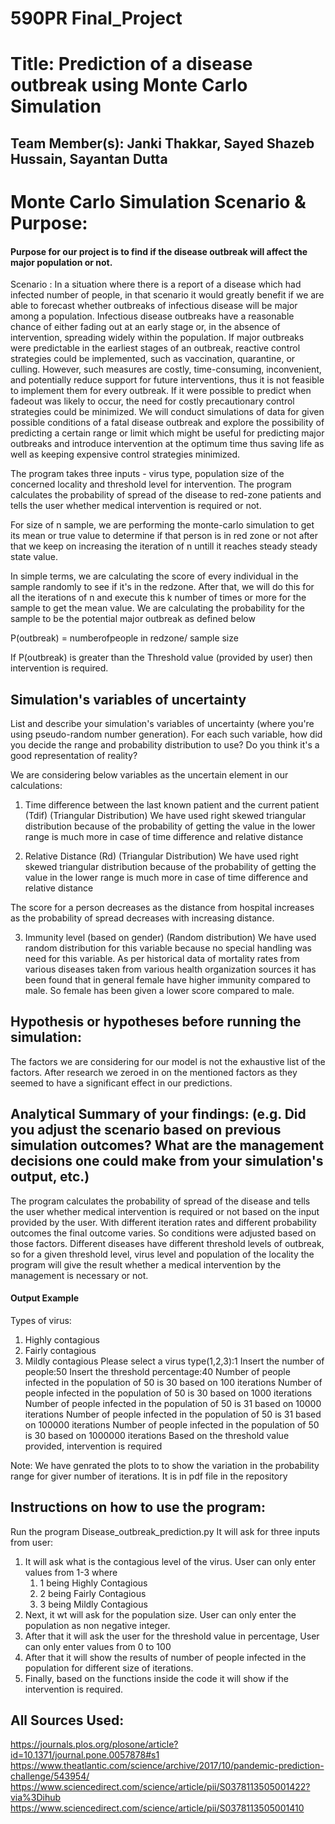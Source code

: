 # 590PR Final_Project

# Title: Prediction of a disease outbreak using Monte Carlo Simulation

## Team Member(s): Janki Thakkar, Sayed Shazeb Hussain, Sayantan Dutta

# Monte Carlo Simulation Scenario & Purpose:
#### Purpose for our project is to find if the disease outbreak will affect the major population or not.

Scenario :
In a situation where there is a report of a disease which had infected number of people, in that scenario it would greatly benefit if we are able to forecast whether outbreaks of infectious disease will be major among a population. Infectious disease outbreaks have a reasonable chance of either fading out at an early stage or, in the absence of intervention, spreading widely within the population.
If major outbreaks were predictable in the earliest stages of an outbreak, reactive control strategies could be implemented, such as vaccination, quarantine, or culling. However, such measures are costly, time-consuming, inconvenient, and potentially reduce support for future interventions, thus it is not feasible to implement them for every outbreak.
If it were possible to predict when fadeout was likely to occur, the need for costly precautionary control strategies could be minimized.
We will conduct simulations of data for given possible conditions of a fatal disease outbreak and explore the possibility of predicting a certain range or limit which might be useful for predicting major outbreaks and introduce intervention at the optimum time thus saving life as well as keeping expensive control strategies minimized.

The program takes three inputs - virus type, population size of the concerned locality and threshold level for intervention.
The program calculates the probability of spread of the disease to red-zone patients and tells the user whether medical intervention is required or not.

For size of n sample, we are performing the monte-carlo simulation to get its mean or true value to determine if that person is in red zone or not after that we keep on increasing the iteration of n untill it reaches steady steady state value.

In simple terms, we are calculating the score of every individual in the sample randomly to see if it's in the redzone. After that, we will do this for all the iterations of n and execute this k number of times or more for the sample to get the mean value. We are calculating the probability for the sample to be the potential major outbreak as defined below

P(outbreak) = numberofpeople in redzone/ sample size 

If P(outbreak) is greater than the Threshold value (provided by user) then intervention is required.

## Simulation's variables of uncertainty
List and describe your simulation's variables of uncertainty (where you're using pseudo-random number generation). For each such variable, how did you decide the range and probability distribution to use?  Do you think it's a good representation of reality?

We are considering below variables as the uncertain element in our calculations:
1) Time difference between the last known patient and the current patient (Tdif) (Triangular Distribution)
We have used right skewed triangular distribution because of the probability of getting the value in the lower range is much more in case of time difference and relative distance

2) Relative Distance (Rd) (Triangular Distribution)
We have used right skewed triangular distribution because of the probability of getting the value in the lower range is much more in case of time difference and relative distance

The score for a person decreases as the distance from hospital increases as the probability of spread
decreases with increasing distance.
 
3) Immunity level (based on gender) (Random distribution)
We have used random distribution for this variable because no special handling was need for this variable.
As per historical data of mortality rates from various diseases taken from various health organization sources 
it has been found that in general female have higher immunity compared to male. So female has been given a lower score 
compared to male.

## Hypothesis or hypotheses before running the simulation:
The factors we are considering for our model is not the exhaustive list of the factors.
After research we zeroed in on the mentioned factors as they seemed to have a significant effect in our predictions.


## Analytical Summary of your findings: (e.g. Did you adjust the scenario based on previous simulation outcomes?  What are the management decisions one could make from your simulation's output, etc.)

The program calculates the probability of spread of the disease and tells the user whether medical intervention is required or not based on the input provided by the user. With different iteration rates and different probability outcomes the final outcome varies. So conditions were adjusted based on those factors. Different diseases have different threshold levels of outbreak, so for a given threshold level, virus level and population of the locality the program will give the result whether a medical intervention by the management is necessary or not.


#### Output Example
Types of virus:
1. Highly contagious
2. Fairly contagious
3. Mildly contagious
Please select a virus type(1,2,3):1
Insert the number of people:50
Insert the threshold percentage:40
Number of people infected in the population of 50 is 30 based on 100 iterations
Number of people infected in the population of 50 is 30 based on 1000 iterations
Number of people infected in the population of 50 is 31 based on 10000 iterations
Number of people infected in the population of 50 is 31 based on 100000 iterations
Number of people infected in the population of 50 is 30 based on 1000000 iterations
Based on the threshold value provided, intervention is required

Note: We have genrated the plots to to show the variation in the probability range for giver number of iterations. It is in pdf file in the repository


## Instructions on how to use the program:

Run the program Disease_outbreak_prediction.py
It will ask for three inputs from user:
1) It will ask what is the contagious level of the virus. User can only enter values from 1-3 where 
      1) 1 being Highly Contagious
      2) 2 being Fairly Contagious
      3) 3 being Mildly Contagious
2) Next, it wt will ask for the population size. User can only enter the population as non negative integer.
3) After that it will ask the user for the threshold value in percentage, User can only enter values from 0 to 100
4) After that it will show the results of number of people infected in the population for different size of iterations.
5) Finally, based on the functions inside the code it will show if the intervention is required.
 
## All Sources Used:

https://journals.plos.org/plosone/article?id=10.1371/journal.pone.0057878#s1
https://www.theatlantic.com/science/archive/2017/10/pandemic-prediction-challenge/543954/
https://www.sciencedirect.com/science/article/pii/S0378113505001422?via%3Dihub
https://www.sciencedirect.com/science/article/pii/S0378113505001410
